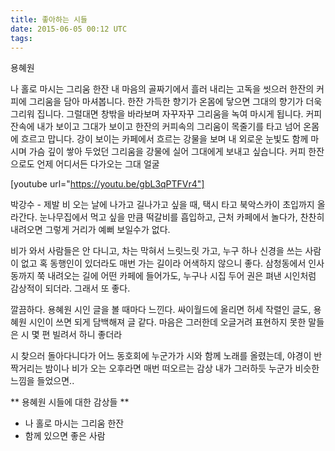 ```yaml
---
title: 좋아하는 시들 
date: 2015-06-05 00:12 UTC
tags:
---
```


용혜원

나 홀로 마시는 그리움 한잔
내 마음의 골짜기에서
흘러 내리는 고독을 씻으러
한잔의 커피에 그리움을
담아 마셔봅니다.
한잔 가득한
향기가 온몸에 닿으면
그대의 향기가 더욱 그리워 집니다.
그럴대면 창밖을 바라보며
자꾸자꾸 그리움을
녹여 마시게 됩니다.
커피잔속에 내가 보이고
그대가 보이고
한잔의 커피속의 그리움이
목줄기를 타고 넘어
온몸에 흐르고 맙니다.
강이 보이는 카페에서
흐르는 강물을 보며
내 외로운 눈빛도 함께 마시며
가슴 깊이 쌓아 두었던
그리움을 강물에 실어
그대에게 보내고 싶습니다.
커피 한잔으로도
언제 어디서든
다가오는 그대 얼굴

[youtube url="https://youtu.be/gbL3qPTFVr4"]

박강수 - 제발
비 오는 날에 나가고 길나가고 싶을 때, 택시 타고 북악스카이 초입까지 올라간다.
눈나무집에서 먹고 싶을 만큼 떡갈비를 흡입하고, 근처 카페에서 놀다가, 찬찬히 내려오면 그렇게 거리가 예뻐 보일수가 없다.

비가 와서 사람들은 안 다니고, 차는 막혀서 느릿느릿 가고, 누구 하나 신경을 쓰는 사람이 없고 혹 동행인이 있더라도 매번 가는 길이라 어색하지 않으니 좋다.
삼청동에서 인사동까지 쭉 내려오는 길에 어떤 카페에 들어가도, 누구나 시집 두어 권은 펴낸 시인처럼 감상적이 되더라. 그래서 또 좋다.

깔끔하다. 용혜원 시인 글을 볼 때마다 느낀다. 싸이월드에 올리면 허세 작렬인 글도, 용혜원 시인이 쓰면 되게 담백해져 글 같다. 마음은 그러한데 오글거려 표현하지 못한 말들은 시 몇 편 빌려서 하니 좋더라

시 찾으러 돌아다니다가 어느 동호회에 누군가가 시와 함께 노래를 올렸는데, 야경이 반짝거리는 밤이나 비가 오는 오후라면 매번 떠오르는 감상
내가 그러하듯 누군가 비슷한 느낌을 들었으면..


** 용혜원 시들에 대한 감상들 **
- 나 홀로 마시는 그리움 한잔
- 함께 있으면 좋은 사람